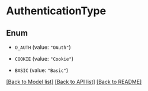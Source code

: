 # AuthenticationType

## Enum


* `O_AUTH` (value: `"OAuth"`)

* `COOKIE` (value: `"Cookie"`)

* `BASIC` (value: `"Basic"`)


[[Back to Model list]](../README.md#documentation-for-models) [[Back to API list]](../README.md#documentation-for-api-endpoints) [[Back to README]](../README.md)


